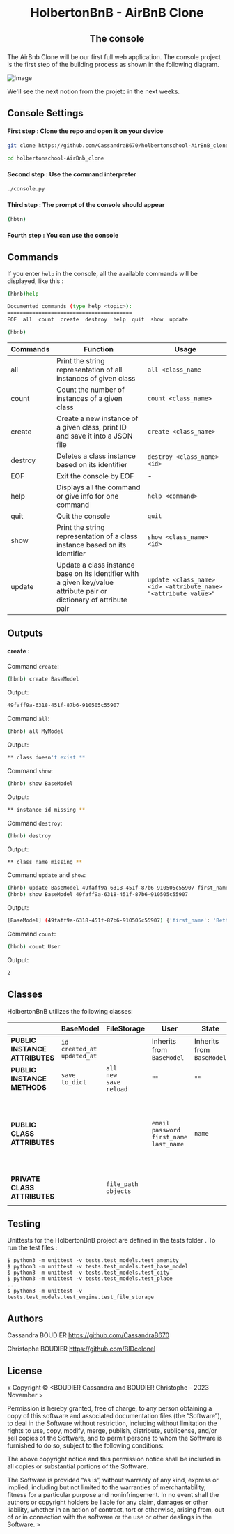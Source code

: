 # <p align="center">HolbertonBnB - AirBnB Clone</p>
     
## <p align="center">The console</p>
  
The AirBnb Clone will be our first full web application. The console project is the first step of the building process as shown in the following diagram.



![Image](https://cdn.discordapp.com/attachments/1107668000540209152/1170007483885031464/815046647d23428a14ca.png?ex=65577961&is=65450461&hm=ccd536dbf808563a35e5e34d14599fc917cd6acb54c90d7fa3ea3456832a69b7&)

We'll see the next notion from the projetc in the next weeks.

## Console Settings

#### First step : Clone the repo and open it on your device

```bash
git clone https://github.com/CassandraB670/holbertonschool-AirBnB_clone.git

cd holbertonschool-AirBnb_clone
```

#### Second step : Use the command interpreter

```bash
./console.py
```

#### Third step : The prompt of the console should appear

```bash
(hbtn)
```

#### Fourth step : You can use the console

## Commands

If you enter `help` in the console, all the available commands will be displayed, like this :

```bash
(hbnb)help

Documented commands (type help <topic>):
========================================
EOF  all  count  create  destroy  help  quit  show  update

(hbnb)
```

| Commands | Function | Usage |
| -------- | -------- | -------- |
| all   | Print the string representation of all instances of given class    | `all <class_name`    |
| count    | Count the number of instances of a given class    | `count <class_name>`    |
| create    | Create a new instance of a given class, print ID and save it into a JSON file    | `create <class_name>`    |
| destroy   |  Deletes a class instance based on its identifier   | `destroy <class_name> <id>`    |
| EOF   | Exit the console by EOF    | -    |
| help    | Displays all the command or give info for one command    | `help <command>`   |
| quit    | Quit the console   | `quit`    |
| show   | Print the string representation of a class instance based on its identifier    | `show <class_name> <id>`    |
| update    | Update a class instance base on its identifier with a given key/value attribute pair or dictionary of attribute pair    | `update <class_name> <id> <attribute_name> "<attribute value>"`    |

## Outputs

#### create :

Command `create`:
```bash
(hbnb) create BaseModel
```
Output:
```bash
49faff9a-6318-451f-87b6-910505c55907
```

Command `all`:
```bash
(hbnb) all MyModel
```
Output:
```bash
** class doesn't exist **
```

Command `show`:
```bash
(hbnb) show BaseModel
```
Output:
```bash
** instance id missing **
```

Command `destroy`:
```bash
(hbnb) destroy
```
Output:
```bash
** class name missing **
```

Command `update` and `show`:
```bash
(hbnb) update BaseModel 49faff9a-6318-451f-87b6-910505c55907 first_name "Betty"
(hbnb) show BaseModel 49faff9a-6318-451f-87b6-910505c55907
```
Output:
```bash
[BaseModel] (49faff9a-6318-451f-87b6-910505c55907) {'first_name': 'Betty', 'id': '49faff9a-6318-451f-87b6-910505c55907', 'created_at': datetime.datetime(2017, 10, 2, 3, 10, 25, 903293), 'updated_at': datetime.datetime(2017, 10, 2, 3, 11, 3, 49401)}
```

Command `count`:
```bash
(hbnb) count User
```
Output:
```bash
2
```

## Classes

HolbertonBnB utilizes the following classes:

|     | BaseModel | FileStorage | User | State | City | Amenity | Place | Review |
| --- | --------- | ----------- | -----| ----- | -----| ------- | ----- | ------ |
| **PUBLIC INSTANCE ATTRIBUTES** | `id`<br>`created_at`<br>`updated_at` | | Inherits from `BaseModel` | Inherits from `BaseModel` | Inherits from `BaseModel` | Inherits from `BaseModel` | Inherits from `BaseModel` | Inherits from `BaseModel` |
| **PUBLIC INSTANCE METHODS** | `save`<br>`to_dict` | `all`<br>`new`<br>`save`<br>`reload` | "" | "" | "" | "" | "" | "" |
| **PUBLIC CLASS ATTRIBUTES** | | | `email`<br>`password`<br>`first_name`<br>`last_name`| `name` | `state_id`<br>`name` | `name` | `city_id`<br>`user_id`<br>`name`<br>`description`<br>`number_rooms`<br>`number_bathrooms`<br>`max_guest`<br>`price_by_night`<br>`latitude`<br>`longitude`<br>`amenity_ids` | `place_id`<br>`user_id`<br>`text` | 
| **PRIVATE CLASS ATTRIBUTES** | | `file_path`<br>`objects` | | | | | | |
| | | | | | | | | |

## Testing

Unittests for the HolbertonBnB project are defined in the tests folder
. To run the test files :

```
$ python3 -m unittest -v tests.test_models.test_amenity
$ python3 -m unittest -v tests.test_models.test_base_model
$ python3 -m unittest -v tests.test_models.test_city
$ python3 -m unittest -v tests.test_models.test_place
...
$ python3 -m unittest -v tests.test_models.test_engine.test_file_storage
```


## Authors

Cassandra BOUDIER https://github.com/CassandraB670

Christophe BOUDIER https://github.com/BIDcolonel

## License

« Copyright © <BOUDIER Cassandra and BOUDIER Christophe - 2023 November >

Permission is hereby granted, free of charge, to any person obtaining a copy of this software and associated documentation files (the “Software”), to deal in the Software without restriction, including without limitation the rights to use, copy, modify, merge, publish, distribute, sublicense, and/or sell copies of the Software, and to permit persons to whom the Software is furnished to do so, subject to the following conditions:

The above copyright notice and this permission notice shall be included in all copies or substantial portions of the Software.

The Software is provided “as is”, without warranty of any kind, express or implied, including but not limited to the warranties of merchantability, fitness for a particular purpose and noninfringement. In no event shall the authors or copyright holders be liable for any claim, damages or other liability, whether in an action of contract, tort or otherwise, arising from, out of or in connection with the software or the use or other dealings in the Software. »
